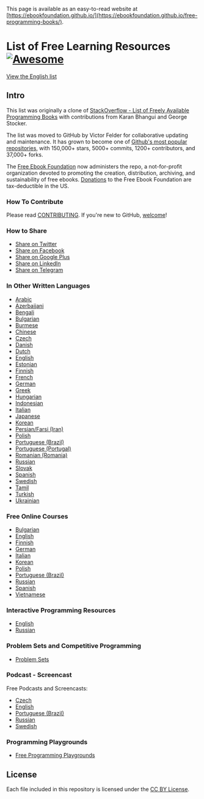 This page is available as an easy-to-read website at [https://ebookfoundation.github.io/](https://ebookfoundation.github.io/free-programming-books/).

# List of Free Learning Resources [![Awesome](https://cdn.rawgit.com/sindresorhus/awesome/d7305f38d29fed78fa85652e3a63e154dd8e8829/media/badge.svg)](https://github.com/sindresorhus/awesome)

[View the English list](free-programming-books.md)

## Intro

This list was originally a clone of [StackOverflow - List of Freely Available Programming Books](http://web.archive.org/web/20130824154208/http://stackoverflow.com/a/392926) with contributions from Karan Bhangui and George Stocker.

The list was moved to GitHub by Victor Felder for collaborative updating and maintenance. It has grown to become one of [Github's most popular repositories](https://octoverse.github.com/), with 150,000+ stars, 5000+ commits, 1200+ contributors, and 37,000+ forks.

The [Free Ebook Foundation](https://ebookfoundation.org) now administers the repo, a not-for-profit organization devoted to promoting the creation, distribution, archiving, and sustainability of free ebooks. [Donations](https://ebookfoundation.org/contributions.html) to the Free Ebook Foundation are tax-deductible in the US.

### How To Contribute

Please read [CONTRIBUTING](/CONTRIBUTING.md). If you're new to GitHub, [welcome](/HOWTO.md)!

### How to Share

+ [Share on Twitter](http://twitter.com/intent/tweet?text=https://github.com/EbookFoundation/free-programming-books%0AFree%20Programming%20Books)
+ [Share on Facebook](https://www.facebook.com/share.php?u=https%3A%2F%2Fgithub.com%2FEbookFoundation%2Ffree-programming-books&p[images][0]=&p[title]=Free%20Programming%20Books&p[summary]=)
+ [Share on Google Plus](https://plus.google.com/share?url=https://github.com/EbookFoundation/free-programming-books)
+ [Share on LinkedIn](http://www.linkedin.com/shareArticle?mini=true&url=https://github.com/EbookFoundation/free-programming-books&title=Free%20Programming%20Books&summary=&source=)
+ [Share on Telegram](https://t.me/share/url?url=https://github.com/EbookFoundation/free-programming-books)


### In Other Written Languages

+ [Arabic](free-programming-books-ar.md)
+ [Azerbaijani](free-programming-books-az.md)
+ [Bengali](free-programming-books-bl.md)
+ [Bulgarian](free-programming-books-bg.md)
+ [Burmese](free-programming-books-mm.md)
+ [Chinese](free-programming-books-zh.md)
+ [Czech](free-programming-books-cs.md)
+ [Danish](free-programming-books-dk.md)
+ [Dutch](free-programming-books-nl.md)
+ [English](free-programming-books.md)
+ [Estonian](free-programming-books-et.md)
+ [Finnish](free-programming-books-fi.md)
+ [French](free-programming-books-fr.md)
+ [German](free-programming-books-de.md)
+ [Greek](free-programming-books-gr.md)
+ [Hungarian](free-programming-books-hu.md)
+ [Indonesian](free-programming-books-id.md)
+ [Italian](free-programming-books-it.md)
+ [Japanese](free-programming-books-ja.md)
+ [Korean](free-programming-books-ko.md)
+ [Persian/Farsi (Iran)](free-programming-books-fa_IR.md)
+ [Polish](free-programming-books-pl.md)
+ [Portuguese (Brazil)](free-programming-books-pt_BR.md)
+ [Portuguese (Portugal)](free-programming-books-pt_PT.md)
+ [Romanian (Romania)](free-programming-books-ro.md)
+ [Russian](free-programming-books-ru.md)
+ [Slovak](free-programming-books-sk.md)
+ [Spanish](free-programming-books-es.md)
+ [Swedish](free-programming-books-se.md)
+ [Tamil](free-programming-books-ta.md)
+ [Turkish](free-programming-books-tr.md)
+ [Ukrainian](free-programming-books-ua.md)

### Free Online Courses

+ [Bulgarian](free-courses-bg.md)
+ [English](free-courses-en.md)
+ [Finnish](free-courses-fi.md)
+ [German](free-courses-de.md)
+ [Italian](free-courses-it.md)
+ [Korean](free-courses-ko.md)
+ [Polish](free-courses-pl.md)
+ [Portuguese (Brazil)](free-courses-pt_BR.md)
+ [Russian](free-courses-ru.md)
+ [Spanish](free-courses-es.md)
+ [Vietnamese](free-courses-vi.md)


### Interactive Programming Resources

+ [English](free-programming-interactive-tutorials-en.md)
+ [Russian](free-programming-interactive-tutorials-ru.md)

### Problem Sets and Competitive Programming

+ [Problem Sets](problem-sets-competitive-programming.md)

### Podcast - Screencast

Free Podcasts and Screencasts:

+ [Czech](free-podcasts-screencasts-cs.md)
+ [English](free-podcasts-screencasts-en.md)
+ [Portuguese (Brazil)](free-podcasts-screencasts-pt_BR.md)
+ [Russian](free-podcasts-screencasts-ru.md)
+ [Swedish](free-podcasts-screencasts-se.md)


### Programming Playgrounds

+ [Free Programming Playgrounds](free-programming-playgrounds.md)

## License

Each file included in this repository is licensed under the [CC BY License](LICENSE).
